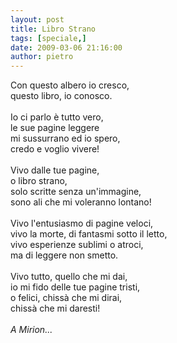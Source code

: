 ```yaml
---
layout: post
title: Libro Strano
tags: [speciale,]
date: 2009-03-06 21:16:00
author: pietro
---
```

Con questo albero io cresco,<br/>questo libro, io conosco.<br/><br/>Io ci parlo è tutto vero,<br/>le sue pagine leggere<br/>mi sussurrano ed io spero,<br/>credo e voglio vivere!<br/><br/>Vivo dalle tue pagine,<br/>o libro strano,<br/>solo scritte senza un'immagine,<br/>sono ali che mi voleranno lontano!<br/><br/>Vivo l'entusiasmo di pagine veloci,<br/>vivo la morte, di fantasmi sotto il letto,<br/>vivo esperienze sublimi o atroci,<br/>ma di leggere non smetto.<br/><br/>Vivo tutto, quello che mi dai,<br/>io mi fido delle tue pagine tristi,<br/>o felici, chissà che mi dirai,<br/>chissà che mi daresti!<br/><br/><span style="font-style: italic">A Mirion...</span>
